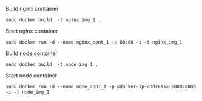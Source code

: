 Build nginx container

`sudo docker build  -t nginx_img_1 .`

Start nginx container

`sudo docker run -d --name nginx_cont_1 -p 80:80 -i -t nginx_img_1`

Build node container

`sudo docker build  -t node_img_1 .`

Start node container

`sudo docker run -d --name node_cont_1 -p <docker-ip-address>:8080:8080 -i -t node_img_1`
